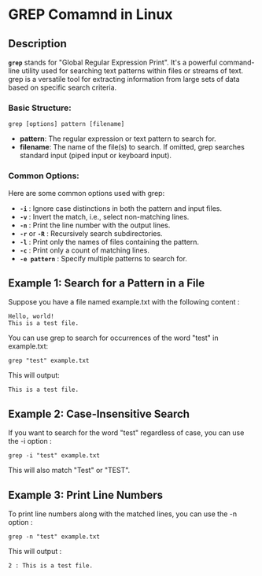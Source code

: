 # GREP Comamnd in Linux

## Description

**`grep`** stands for "Global Regular Expression Print". It's a powerful command-line utility used for searching text patterns within files or streams of text. grep is a versatile tool for extracting information from large sets of data based on specific search criteria.

### **Basic Structure:**
```
grep [options] pattern [filename]
```
- **pattern**: The regular expression or text pattern to search for.
- **filename**: The name of the file(s) to search. If omitted, grep searches standard input (piped input or keyboard input).

### Common Options:
Here are some common options used with grep:

- **`-i`** : Ignore case distinctions in both the pattern and input files.
- **`-v`** : Invert the match, i.e., select non-matching lines.
- **`-n`** : Print the line number with the output lines.
- **`-r`** or **`-R`** : Recursively search subdirectories.
- **`-l`** : Print only the names of files containing the pattern.
- **`-c`** : Print only a count of matching lines.
- **`-e pattern`** : Specify multiple patterns to search for.


## Example 1: Search for a Pattern in a File
Suppose you have a file named example.txt with the following content :
```
Hello, world!
This is a test file.
```
You can use grep to search for occurrences of the word "test" in example.txt:
```
grep "test" example.txt
```
This will output:
```
This is a test file.
```

## Example 2: Case-Insensitive Search
If you want to search for the word "test" regardless of case, you can use the -i option :
```
grep -i "test" example.txt
```
This will also match "Test" or "TEST".


## Example 3: Print Line Numbers
To print line numbers along with the matched lines, you can use the -n option :
```
grep -n "test" example.txt
```
This will output :
```
2 : This is a test file.
```
